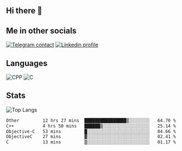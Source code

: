 ## Hi there 👋

## Me in other socials
[![Telegram contact][telegram_badge]][telegram_link]
[![Linkedin profile][linkedin_badge]][linkedin_link]
<!-- [![My CV][CV]][CV_path] -->

## Languages
![CPP](https://img.shields.io/badge/-C++-000?&logo=c%2B%2B)
![C](https://img.shields.io/badge/-C-000?&logo=c)


## Stats
![Top Langs](https://github-readme-stats.vercel.app/api/top-langs/?username=Winlogon-exe&size_weight=0.5&count_weight=0.5&bg_color=000000&title_color=ffffff&text_color=ffffff)

<!--START_SECTION:waka-->

```txt
Other         12 hrs 27 mins  ████████████████▒░░░░░░░░   64.70 %
C++           4 hrs 50 mins   ██████▒░░░░░░░░░░░░░░░░░░   25.14 %
Objective-C   53 mins         █░░░░░░░░░░░░░░░░░░░░░░░░   04.66 %
ObjectiveC    27 mins         ▓░░░░░░░░░░░░░░░░░░░░░░░░   02.41 %
C             13 mins         ▒░░░░░░░░░░░░░░░░░░░░░░░░   01.17 %
```

<!--END_SECTION:waka-->

<!-- [CV_path]: path
[CV]: https://img.shields.io/badge/CV-D3182A?style=for-the-badge&logoColor=white -->

[telegram_link]: https://t.me/winlogon_exe
[telegram_badge]: https://img.shields.io/badge/Telegram-000?style=for-the-badge&logo=telegram&logoColor=white

[linkedin_link]: https://www.linkedin.com/in/winlogon/
[linkedin_badge]: https://img.shields.io/badge/LinkedIn-000?style=for-the-badge&logo=linkedin&logoColor=white



